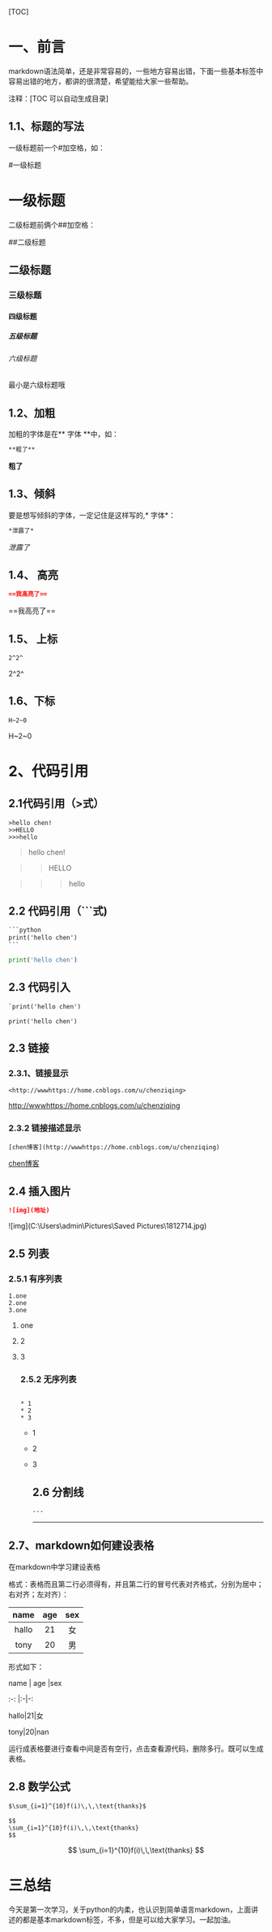 [TOC]

# 一、前言

markdown语法简单，还是非常容易的，一些地方容易出错，下面一些基本标签中容易出错的地方，都讲的很清楚，希望能给大家一些帮助。

注释：[TOC       可以自动生成目录]

## 1.1、标题的写法



一级标题前一个#加空格，如：

#一级标题

# 一级标题

二级标题前俩个##加空格：

##二级标题

## 二级标题

### 三级标题

#### 四级标题

##### 五级标题

###### 六级标题

最小是六级标题哦

## 1.2、加粗

加粗的字体是在**  字体   **中，如：

```markdown
**粗了**
```

**粗了**



## 1.3、倾斜

要是想写倾斜的字体，一定记住是这样写的,*   字体*：

```markdown
*泄露了*
```

*泄露了*

## 1.4、 高亮

```markdown
==我高亮了==
```



==我高亮了==

## 1.5、 上标

```markdown
2^2^
```



2^2^

## 1.6、下标

```markdown
H~2~0
```

H~2~0

# 2、代码引用

## 2.1代码引用（>式）

```mark
>hello chen!
>>HELLO
>>>hello
```

> hello chen!

> > HELLO

> > > hello

## 2.2 代码引用（```式)

```markdown
​```python
print('hello chen')
​```
```

```python
print('hello chen')
```

## 2.3 代码引入

```markdown
`print('hello chen')
```

`print('hello chen')`

## 2.3 链接

### 2.3.1、链接显示

```mark
<http://wwwhttps://home.cnblogs.com/u/chenziqing>
```

<http://wwwhttps://home.cnblogs.com/u/chenziqing>

### 2.3.2 链接描述显示

```mark
[chen博客](http://wwwhttps://home.cnblogs.com/u/chenziqing)
```

[chen博客](http://wwwhttps://home.cnblogs.com/u/chenziqing)

## 2.4 插入图片

```markdown
![img](地址)
```

![img](C:\Users\admin\Pictures\Saved Pictures\1812714.jpg)





## 2.5 列表

### 2.5.1 有序列表

```mark
1.one
2.one
3.one
```

1. one

2. 2

3. 3

   ### 2.5.2 无序列表

   ```mark
   
   * 1
   * 2
   * 3
   ```

   * 1

   * 2

   * 3

     ## 2.6 分割线
     
     ```mark
     ---
     ```
     
     ---







## 2.7、markdown如何建设表格

在markdown中学习建设表格

格式：表格而且第二行必须得有，并且第二行的冒号代表对齐格式，分别为居中；右对齐；左对齐）：

| name  | age  | sex  |
| :---: | :--: | :--: |
| hallo |  21  |  女  |
| tony  |  20  |  男  |

形式如下：

name | age |sex

:-: |:-|-: 

hallo|21|女

tony|20|nan

运行成表格要进行查看中间是否有空行，点击查看源代码，删除多行。既可以生成表格。

## 2.8 数学公式

```markdown
$\sum_{i=1}^{10}f(i)\,\,\text{thanks}$
```

```mark
$$
\sum_{i=1}^{10}f(i)\,\,\text{thanks}
$$
```


$$
\sum_{i=1}^{10}f(i)\,\,\text{thanks}
$$

# 三总结

今天是第一次学习，关于python的内柔，也认识到简单语言markdown，上面讲述的都是基本markdown标签，不多，但是可以给大家学习。一起加油。